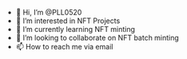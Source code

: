 - 👋 Hi, I’m @PLL0520
- 👀 I’m interested in NFT Projects
- 🌱 I’m currently learning NFT minting
- 💞️ I’m looking to collaborate on NFT batch minting
- 📫 How to reach me via email

<!---
PLL0520/PLL0520 is a ✨ special ✨ repository because its `README.md` (this file) appears on your GitHub profile.
You can click the Preview link to take a look at your changes.
--->
